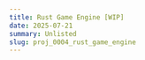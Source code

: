 ```yaml
---
title: Rust Game Engine [WIP]
date: 2025-07-21
summary: Unlisted
slug: proj_0004_rust_game_engine
---
```

